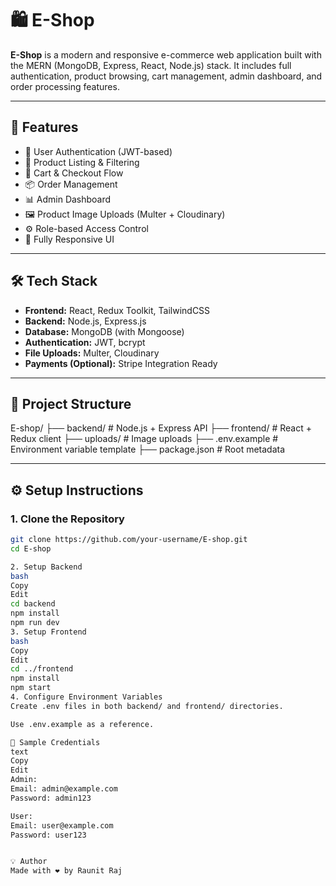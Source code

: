 # 🛍️ E-Shop

**E-Shop** is a modern and responsive e-commerce web application built with the MERN (MongoDB, Express, React, Node.js) stack. It includes full authentication, product browsing, cart management, admin dashboard, and order processing features.

---

## 🚀 Features

- 🔐 User Authentication (JWT-based)
- 🛒 Product Listing & Filtering
- 🧺 Cart & Checkout Flow
- 📦 Order Management
- 📊 Admin Dashboard
- 🖼️ Product Image Uploads (Multer + Cloudinary)
- ⚙️ Role-based Access Control
- 📱 Fully Responsive UI

---

## 🛠️ Tech Stack

- **Frontend:** React, Redux Toolkit, TailwindCSS
- **Backend:** Node.js, Express.js
- **Database:** MongoDB (with Mongoose)
- **Authentication:** JWT, bcrypt
- **File Uploads:** Multer, Cloudinary
- **Payments (Optional):** Stripe Integration Ready

---

## 📁 Project Structure
E-shop/
├── backend/ # Node.js + Express API
├── frontend/ # React + Redux client
├── uploads/ # Image uploads
├── .env.example # Environment variable template
├── package.json # Root metadata


---

## ⚙️ Setup Instructions

### 1. Clone the Repository

```bash
git clone https://github.com/your-username/E-shop.git
cd E-shop

2. Setup Backend
bash
Copy
Edit
cd backend
npm install
npm run dev
3. Setup Frontend
bash
Copy
Edit
cd ../frontend
npm install
npm start
4. Configure Environment Variables
Create .env files in both backend/ and frontend/ directories.

Use .env.example as a reference.

🧪 Sample Credentials
text
Copy
Edit
Admin:
Email: admin@example.com
Password: admin123

User:
Email: user@example.com
Password: user123


💡 Author
Made with ❤️ by Raunit Raj
